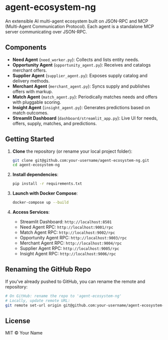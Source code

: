# agent-ecosystem-ng

An extensible AI multi-agent ecosystem built on JSON-RPC and MCP (Multi-Agent Communication Protocol). Each agent is a standalone MCP server communicating over JSON-RPC.

## Components

- **Need Agent** (`need_worker.py`): Collects and lists entity needs.
- **Opportunity Agent** (`opportunity_agent.py`): Receives and catalogs merchant offers.
- **Supplier Agent** (`supplier_agent.py`): Exposes supply catalog and delivery methods.
- **Merchant Agent** (`merchant_agent.py`): Syncs supply and publishes offers with markup.
- **Match Agent** (`match_agent.py`): Periodically matches needs and offers with pluggable scoring.
- **Insight Agent** (`insight_agent.py`): Generates predictions based on match outcomes.
- **Streamlit Dashboard** (`dashboard/streamlit_app.py`): Live UI for needs, offers, supply, matches, and predictions.

## Getting Started

1. **Clone** the repository (or rename your local project folder):
   ```bash
   git clone git@github.com:your-username/agent-ecosystem-ng.git
   cd agent-ecosystem-ng
   ```

2. **Install dependencies**:
   ```bash
   pip install -r requirements.txt
   ```

3. **Launch with Docker Compose**:
   ```bash
   docker-compose up --build
   ```

4. **Access Services**:
   - Streamlit Dashboard: `http://localhost:8501`
   - Need Agent RPC: `http://localhost:9001/rpc`
   - Match Agent RPC: `http://localhost:9002/rpc`
   - Opportunity Agent RPC: `http://localhost:9003/rpc`
   - Merchant Agent RPC: `http://localhost:9004/rpc`
   - Supplier Agent RPC: `http://localhost:9005/rpc`
   - Insight Agent RPC: `http://localhost:9006/rpc`

## Renaming the GitHub Repo

If you’ve already pushed to GitHub, you can rename the remote and repository:

```bash
# On GitHub: rename the repo to 'agent-ecosystem-ng'
# Locally, update remote URL:
git remote set-url origin git@github.com:your-username/agent-ecosystem-ng.git
```

## License

MIT © Your Name
